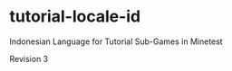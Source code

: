 tutorial-locale-id
==================

Indonesian Language for Tutorial Sub-Games in Minetest

Revision 3
